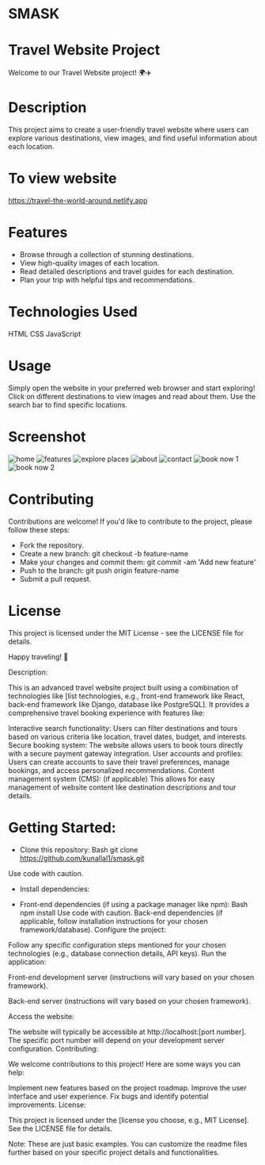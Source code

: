 # SMASK

# Travel Website Project
Welcome to our Travel Website project! 🌍✈️

# Description
This project aims to create a user-friendly travel website where users can explore various destinations, view images, and find useful information about each location.

# To view website 
https://travel-the-world-around.netlify.app

# Features
- Browse through a collection of stunning destinations.
- View high-quality images of each location.
- Read detailed descriptions and travel guides for each destination.
- Plan your trip with helpful tips and recommendations.

# Technologies Used
HTML
CSS
JavaScript

# Usage
Simply open the website in your preferred web browser and start exploring! Click on different destinations to view images and read about them. Use the search bar to find specific locations.

# Screenshot
![home](https://github.com/Sainky-gupta/SMASK/assets/101310725/211c92f7-73f1-4247-9824-c8eece537975)
![features](https://github.com/Sainky-gupta/SMASK/assets/101310725/c97b9d93-7550-41ca-8a45-ba1d821e9da9)
![explore places](https://github.com/Sainky-gupta/SMASK/assets/101310725/581309eb-c04e-48d6-95ae-bfd51563343b)
![about](https://github.com/Sainky-gupta/SMASK/assets/101310725/f5aeda13-979d-40eb-9408-2867f1f20275)
![contact](https://github.com/Sainky-gupta/SMASK/assets/101310725/7fe97b14-bc49-4808-8ab8-c56227f0d402)
![book now 1](https://github.com/Sainky-gupta/SMASK/assets/101310725/3ad6deec-fb1d-44b8-830d-6db0d5331ef0)
![book now 2](https://github.com/Sainky-gupta/SMASK/assets/101310725/a7329ef8-f63f-4f23-a89f-418e3e6f843a)

# Contributing
Contributions are welcome! If you'd like to contribute to the project, please follow these steps:

- Fork the repository.
- Create a new branch: git checkout -b feature-name
- Make your changes and commit them: git commit -am 'Add new feature'
- Push to the branch: git push origin feature-name
- Submit a pull request.

# License
This project is licensed under the MIT License - see the LICENSE file for details.

Happy traveling! 🌟

Description:

This is an advanced travel website project built using a combination of technologies like [list technologies, e.g., front-end framework like React, back-end framework like Django, database like PostgreSQL]. It provides a comprehensive travel booking experience with features like:

Interactive search functionality: Users can filter destinations and tours based on various criteria like location, travel dates, budget, and interests.
Secure booking system: The website allows users to book tours directly with a secure payment gateway integration.
User accounts and profiles: Users can create accounts to save their travel preferences, manage bookings, and access personalized recommendations.
Content management system (CMS): (if applicable) This allows for easy management of website content like destination descriptions and tour details.

# Getting Started:
- Clone this repository:
Bash
git clone https://github.com/kunallal1/smask.git

Use code with caution.
- Install dependencies:

- Front-end dependencies (if using a package manager like npm):
Bash
npm install
Use code with caution.
Back-end dependencies (if applicable, follow installation instructions for your chosen framework/database).
Configure the project:

Follow any specific configuration steps mentioned for your chosen technologies (e.g., database connection details, API keys).
Run the application:

Front-end development server (instructions will vary based on your chosen framework).

Back-end server (instructions will vary based on your chosen framework).

Access the website:

The website will typically be accessible at http://localhost:[port number]. The specific port number will depend on your development server configuration.
Contributing:

We welcome contributions to this project! Here are some ways you can help:

Implement new features based on the project roadmap.
Improve the user interface and user experience.
Fix bugs and identify potential improvements.
License:

This project is licensed under the [license you choose, e.g., MIT License]. See the LICENSE file for details.

Note: These are just basic examples. You can customize the readme files further based on your specific project details and functionalities.

